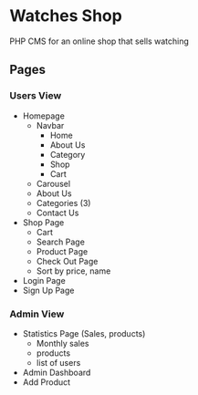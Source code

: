 # Watches Shop
PHP CMS for an online shop that sells watching
## Pages
### Users View
* Homepage
  * Navbar
    * Home
    * About Us
    * Category
    * Shop
    * Cart
  * Carousel
  * About Us
  * Categories (3)
  * Contact Us
* Shop Page
  * Cart
  * Search Page
  * Product Page
  * Check Out Page
  * Sort by price, name 
* Login Page
* Sign Up Page

### Admin View
 * Statistics Page (Sales, products)
   * Monthly sales
   * products
   * list of users   
 * Admin Dashboard
 * Add Product

